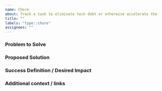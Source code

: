 ```yaml
---
name: Chore
about: Track a task to eliminate tech debt or otherwise accelerate the team
title: ""
labels: "type::chore"
assignees: ""
---
```


### Problem to Solve

<!-- A clear and concise description of what the problem is. User story format preferred. Don't propose a solution yet -->

### Proposed Solution

<!-- Optional -- what  change might address this in the future -->

### Success Definition / Desired Impact

<!-- What value and impact do you expect this to have for users? How will we know that it worked. Use measurable statements where possible, e.g. "this will reduce the time required to do X" or "this will reduce errors related to Y" -->

### Additional context / links
